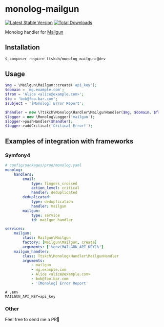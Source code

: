 # monolog-mailgun

[![Latest Stable Version](https://poser.pugx.org/ttskch/monolog-mailgun/version)](https://packagist.org/packages/ttskch/monolog-mailgun)
[![Total Downloads](https://poser.pugx.org/ttskch/monolog-mailgun/downloads)](https://packagist.org/packages/ttskch/monolog-mailgun)

Monolog handler for [Mailgun](https://www.mailgun.com/)

## Installation

```bash
$ composer require ttskch/monolog-mailgun:@dev
```

## Usage

```php
$mg = \Mailgun\Mailgun::create('api_key');
$domain = 'mg.example.com';
$from = 'Alice <alice@example.com>';
$to = 'bob@foo.bar.com';
$subject = '[Monolog] Error Report';

$handler = new \Ttskch\Monolog\Handler\MailgunHandler($mg, $domain, $from, $to, $subject);
$logger = new \Monolog\Logger('mailgun');
$logger->pushHandler($handler);
$logger->addCritical('Critical Error!');
```

## Examples of integration with frameworks

### Symfony4

```yaml
# config/packages/prod/monolog.yaml
monolog:
    handlers:
        email:
            type: fingers_crossed
            action_level: critical
            handler: deduplicated
        deduplicated:
            type: deduplication
            handler: mailgun
        mailgun:
            type: service
            id: mailgun_handler

services:
    mailgun:
        class: Mailgun\Mailgun
        factory: [Mailgun\Mailgun, create]
        arguments: ['%env(MAILGUN_API_KEY)%']
    mailgun_handler:
        class: Ttskch\Monolog\Handler\MailgunHandler
        arguments:
            - mailgun
            - mg.example.com
            - Alice <alice@example.com>
            - bob@foo.bar.com
            - '[Monolog] Error Report'
```

```
# .env
MAILGUN_API_KEY=api_key
```

### Other

Feel free to send me a PR🙏
